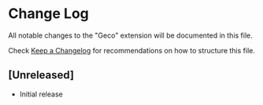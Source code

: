 # Change Log

All notable changes to the "Geco" extension will be documented in this file.

Check [Keep a Changelog](http://keepachangelog.com/) for recommendations on how to structure this file.

## [Unreleased]

- Initial release